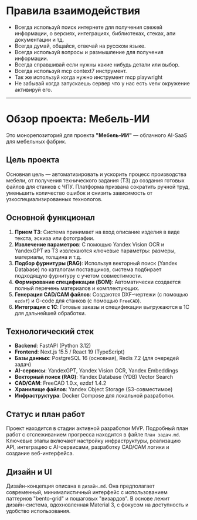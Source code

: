 # Правила взаимодействия

- Всегда используй поиск интернете для получения свежей информации, о версиях, интеграциях, библиотеках, стеках, апи документации и тд.
- Всегда думай, общайся, отвечай на русском языке.
- Всегда используй вопросы и размышление для получения информации.
- Всегда справшивай если нужны какие нибудь детали или выбор.
- Всегда используй mcp context7 инструмент.
- Так же используй когда нужно инструмент mcp playwright
- Не забывай когда запускаешь сервер что у нас есть venv окружение активируй его.

---

# Обзор проекта: Мебель-ИИ

Это монорепозиторий для проекта **"Мебель-ИИ"** — облачного AI-SaaS для мебельных фабрик.

## Цель проекта

Основная цель — автоматизировать и ускорить процесс производства мебели, от получения технического задания (ТЗ) до создания готовых файлов для станков с ЧПУ. Платформа призвана сократить ручной труд, уменьшить количество ошибок и снизить зависимость от узкоспециализированных технологов.

## Основной функционал

1.  **Прием ТЗ**: Система принимает на вход описание изделия в виде текста, эскиза или фотографии.
2.  **Извлечение параметров**: С помощью Yandex Vision OCR и YandexGPT из ТЗ извлекаются ключевые параметры: размеры, материалы, толщина и т.д.
3.  **Подбор фурнитуры (RAG)**: Используя векторный поиск (Yandex Database) по каталогам поставщиков, система подбирает подходящую фурнитуру с учетом совместимости.
4.  **Формирование спецификации (BOM)**: Автоматически создается полный перечень материалов и комплектующих.
5.  **Генерация CAD/CAM файлов**: Создаются DXF-чертежи (с помощью `ezdxf`) и G-code для станков (с помощью `FreeCAD`).
6.  **Интеграция с 1С**: Готовые заказы и спецификации выгружаются в 1С для дальнейшей обработки.

## Технологический стек

-   **Backend**: FastAPI (Python 3.12)
-   **Frontend**: Next.js 15.5 / React 19 (TypeScript)
-   **Базы данных**: PostgreSQL 16 (основная), Redis 7.2 (для очередей задач)
-   **AI-сервисы**: YandexGPT, Yandex Vision OCR, Yandex Embeddings
-   **Векторный поиск (RAG)**: Yandex Database (YDB) Vector Search
-   **CAD/CAM**: FreeCAD 1.0.x, ezdxf 1.4.2
-   **Хранилище файлов**: Yandex Object Storage (S3-совместимое)
-   **Инфраструктура**: Docker Compose для локальной разработки.

## Статус и план работ

Проект находится в стадии активной разработки MVP. Подробный план работ с отслеживанием прогресса находится в файле `План задач.md`. Ключевые этапы включают настройку инфраструктуры, реализацию API, интеграцию с AI-сервисами, разработку CAD/CAM логики и создание веб-интерфейса.

## Дизайн и UI

Дизайн-концепция описана в `дизайн.md`. Она предполагает современный, минималистичный интерфейс с использованием паттернов "bento-grid" и пошаговых "визардов". В основе лежит дизайн-система, вдохновленная Material 3, с фокусом на доступность и удобство использования.
